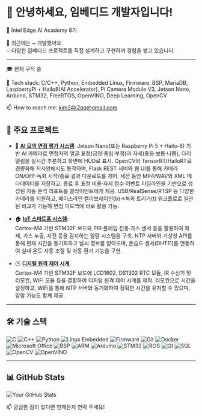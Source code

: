 # 👋 안녕하세요, 임베디드 개발자입니다!

🏅 Intel Edge AI Academy 8기
  
🚗 최근에는 ~ 개발했어요.  
💡 다양한 임베디드 프로젝트를 직접 설계하고 구현하며 경험을 쌓고 있습니다.  

---
🎓 현재 구직 중

🔧 Tech stack: C/C++, Python, Embedded Linux, Firmware, BSP, MariaDB, LaspberryPi + Hailo8(AI Accelerator), Pi Camera Module V3, Jetson Nano, Arduino, STM32, FreeRTOS, OpenVINO, Deep Learning, OpenCV

📫 How to reach me: [kim24k2qq@gmail.com](mailto:kim24k2qq@gmail.com)   

## 🧠 주요 프로젝트

- 🎯 **[AI 모의 면접 평가 시스템](https://github.com/kim20s2/Project1)**:
  Jetson Nano(또는 Raspberry Pi 5 + Hailo-8) 기반 AI 카메라로 면접자의 얼굴 표정(긍정·중립·부정)과 자세(좋음·보통·나쁨), 다리 떨림을 실시간 추론하고 화면에 HUD로 표시. OpenCV와 TensorRT/HailoRT로 경량화해 저사양에서도 동작하며, Flask REST 서버와 웹 UI를 통해 카메라 ON/OFF·녹화 시작/종료·결과 다운로드를 제어. 세션 동안 MP4/WAV와 XML 메타데이터를 저장하고, 종료 후 표정 비율·자세 점수·이벤트 타임라인을 기반으로 생성된 자동 분석 리포트를 클라이언트에게 제공. USB/RealSense/RTSP 등 다양한 카메라를 지원하고, 베이스라인 캘리브레이션(b)→녹화 트리거(t) 워크플로로 일관된 비교가 가능해 면접 피드백에 바로 활용 가능.

- 🏠 **[IoT 스마트홈 시스템](https://github.com/kim20s2/MiniProject2)**:  
  Cortex-M4 기반 STM32F 보드와 PIR·플레임·진동·가스 센서 등을 활용하여 화재, 가스 누출, 지진 등을 감지하는 알람 시스템을 구축.
  NTP 서버와 기상청 API를 통해 현재 시간을 동기화하고 날씨 정보를 받아오며, 온습도 센서(DHT11)를 연동하여 실내 온도 자동 조절 및 자동 환기 기능을 구현.
  
- 🕒 **[디지털 원격 제어 시계](https://github.com/kim20s2/MiniProject1)**:  
  Cortex-M4 기반 STM32F 보드에 LCD1602, DS1302 RTC 모듈, IR 수신기 및 리모컨, WiFi 모듈 등을 결합하여 디지털 원격 제어 시계를 제작.
  리모컨으로 시간을 설정하고, WiFi를 통해 NTP 서버와 동기화하여 정확한 시간을 유지할 수 있으며, 알람 기능도 함께 제공.


---

## 🛠 기술 스택

![C](https://img.shields.io/badge/C-00599C?style=flat&logo=c&logoColor=white)
![C++](https://img.shields.io/badge/C++-00599C?style=flat&logo=c%2B%2B&logoColor=white)
![Python](https://img.shields.io/badge/Python-3776AB?style=flat&logo=python&logoColor=white)
![Linux Embedded](https://img.shields.io/badge/Linux_Embedded-000000?style=flat&logo=linux&logoColor=white)
![Firmware](https://img.shields.io/badge/Firmware-555555?style=flat)
![Git](https://img.shields.io/badge/Git-F05032?style=flat&logo=git&logoColor=white)
![Docker](https://img.shields.io/badge/Docker-2496ED?style=flat&logo=docker&logoColor=white)
![Microsoft Office](https://img.shields.io/badge/Microsoft_Office-D83B01?style=flat&logo=microsoft-office&logoColor=white)
![BSP](https://img.shields.io/badge/BSP-007ACC?style=flat)
![ARM](https://img.shields.io/badge/ARM-0091BD?style=flat)
![Arduino](https://img.shields.io/badge/Arduino-00979D?style=flat&logo=arduino&logoColor=white)
![STM32](https://img.shields.io/badge/STM32-03234B?style=flat)
![ROS](https://img.shields.io/badge/ROS-22314E?style=flat)
![Qt](https://img.shields.io/badge/Qt-41CD52?style=flat&logo=qt&logoColor=white)
![SQL](https://img.shields.io/badge/SQL-4479A1?style=flat&logo=mysql&logoColor=white)
![OpenCV](https://img.shields.io/badge/OpenCV-5C3EE8?style=flat&logo=opencv&logoColor=white)
![OpenVINO](https://img.shields.io/badge/OpenVINO-7348B6?style=flat)

---

## 📊 GitHub Stats

![Your GitHub Stats](https://github-readme-stats.vercel.app/api?username=kim20s2&show_icons=true&theme=tokyonight)

📫 궁금한 점이 있다면 언제든지 연락 주세요!
